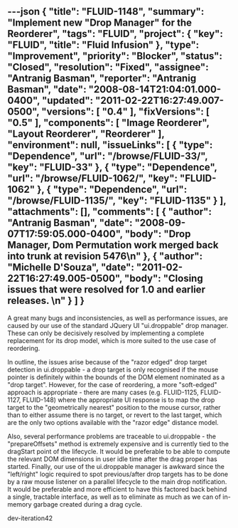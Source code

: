---json
{
  "title": "FLUID-1148",
  "summary": "Implement new \"Drop Manager\" for the Reorderer",
  "tags": "FLUID",
  "project": {
    "key": "FLUID",
    "title": "Fluid Infusion"
  },
  "type": "Improvement",
  "priority": "Blocker",
  "status": "Closed",
  "resolution": "Fixed",
  "assignee": "Antranig Basman",
  "reporter": "Antranig Basman",
  "date": "2008-08-14T21:04:01.000-0400",
  "updated": "2011-02-22T16:27:49.007-0500",
  "versions": [
    "0.4"
  ],
  "fixVersions": [
    "0.5"
  ],
  "components": [
    "Image Reorderer",
    "Layout Reorderer",
    "Reorderer"
  ],
  "environment": null,
  "issueLinks": [
    {
      "type": "Dependence",
      "url": "/browse/FLUID-33/",
      "key": "FLUID-33"
    },
    {
      "type": "Dependence",
      "url": "/browse/FLUID-1062/",
      "key": "FLUID-1062"
    },
    {
      "type": "Dependence",
      "url": "/browse/FLUID-1135/",
      "key": "FLUID-1135"
    }
  ],
  "attachments": [],
  "comments": [
    {
      "author": "Antranig Basman",
      "date": "2008-09-07T17:59:05.000-0400",
      "body": "Drop Manager, Dom Permutation work merged back into trunk at revision 5476\n"
    },
    {
      "author": "Michelle D'Souza",
      "date": "2011-02-22T16:27:49.005-0500",
      "body": "Closing issues that were resolved for 1.0 and earlier releases.&#x20;\n"
    }
  ]
}
---
A great many bugs and inconsistencies, as well as performance issues, are caused by our use of the standard JQuery UI "ui.droppable" drop manager. These can only be decisively resolved by implementing a complete replacement for its drop model, which is more suited to the use case of reordering.

In outline, the issues arise because of the "razor edged" drop target detection in ui.droppable - a drop target is only recognised if the mouse pointer is definitely within the bounds of the DOM element nominated as a "drop target". However, for the case of reordering, a more "soft-edged" approach is appropriate - there are many cases (e.g. FLUID-1125, FLUID-1127, FLUID-148) where the appropriate UI response is to map the drop target to the "geometrically nearest" position to the mouse cursor, rather than to either assume there is no target, or revert to the last target, which are the only two options available with the "razor edge" distance model.

Also, several performance problems are traceable to ui.droppable - the "prepareOffsets" method is extremely expensive and is currently tied to the dragStart point of the lifecycle. It would be preferable to be able to compute the relevant DOM dimensions in user idle time after the drag proper has started. Finally, our use of the ui.droppable manager is awkward since the "left/right" logic required to spot previous/after drop targets has to be done by a raw mouse listener on a parallel lifecycle to the main drop notification. It would be preferable and more efficient to have this factored back behind a single, tractable interface, as well as to eliminate as much as we can of in-memory garbage created during a drag cycle.

dev-iteration42

        